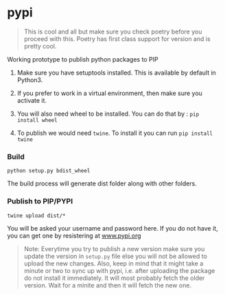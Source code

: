 # pypi

> This is cool and all but make sure you check poetry before you proceed with this. Poetry has first class support for version and is pretty cool.

Working prototype to publish python packages to PIP

1. Make sure you have setuptools installed. This is available by default in Python3.

2. If you prefer to work in a virtual environment, then make sure you activate it.

3. You will also need wheel to be installed. You can do that by : `pip install wheel`

4. To publish we would need `twine`. To install it you can run `pip install twine`


### Build

```
python setup.py bdist_wheel
```

The build process will generate dist folder along with other folders.

### Publish to PIP/PYPI

```
twine upload dist/*
```

You will be asked your username and password here. If you do not have it, you can get one by resistering at www.pypi.org

> Note: Everytime you try to publish a new version make sure you update the version in `setup.py` file else you will not be allowed to upload the new changes.
> Also, keep in mind that it might take a minute or two to sync up with pypi, i.e. after uploading the package do not install it immediately. It will most probably fetch the older version. Wait for a minite and then it will fetch the new one.
